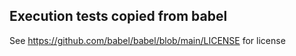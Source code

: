## Execution tests copied from babel

See https://github.com/babel/babel/blob/main/LICENSE for license
